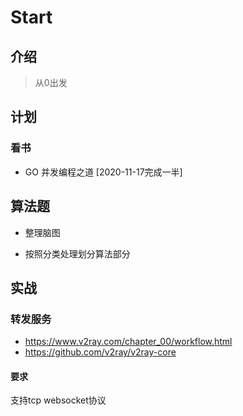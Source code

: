 # Start

## 介绍

> 从0出发

## 计划

### 看书

- GO 并发编程之道 [2020-11-17完成一半]

## 算法题

- 整理脑图

- 按照分类处理划分算法部分


## 实战

### 转发服务
- https://www.v2ray.com/chapter_00/workflow.html
- https://github.com/v2ray/v2ray-core

#### 要求
支持tcp websocket协议
